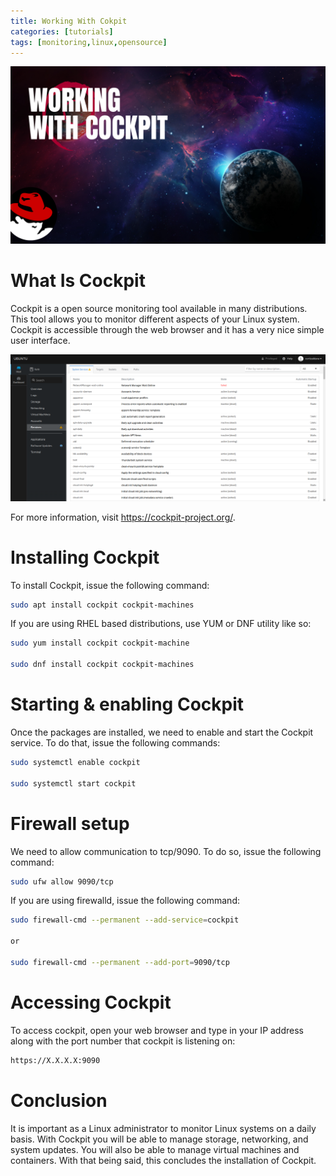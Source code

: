 ```yaml
---
title: Working With Cokpit
categories: [tutorials]
tags: [monitoring,linux,opensource]
---
```


![Alt Text](/assets/img/Working-With-Cockpit%20.png)

# What Is Cockpit

Cockpit is a open source monitoring tool available in many distributions. This tool allows you to monitor different aspects of your Linux system. Cockpit is accessible through the web browser and it has a very nice simple user interface. 

![Alt Text](/assets/img/Cockpit.png)

For more information, visit https://cockpit-project.org/.

# Installing Cockpit

To install Cockpit, issue the following command:

```bash
sudo apt install cockpit cockpit-machines
```

If you are using RHEL based distributions, use YUM or DNF utility like so:

```bash
sudo yum install cockpit cockpit-machine

sudo dnf install cockpit cockpit-machines
```

# Starting & enabling Cockpit

Once the packages are installed, we need to enable and start the Cockpit service. To do that, issue the following commands:

```bash
sudo systemctl enable cockpit

sudo systemctl start cockpit
```

# Firewall setup

We need to allow communication to tcp/9090. To do so, issue the following command:

```bash
sudo ufw allow 9090/tcp
```

If you are using firewalld, issue the following command:

```bash
sudo firewall-cmd --permanent --add-service=cockpit

or

sudo firewall-cmd --permanent --add-port=9090/tcp
```

# Accessing Cockpit

To access cockpit, open your web browser and type in your IP address along with the port number that cockpit is listening on:

```bash
https://X.X.X.X:9090
```
# Conclusion 

It is important as a Linux administrator to monitor Linux systems on a daily basis. With Cockpit you will be able to manage storage, networking, and system updates. You will also be able to manage virtual machines and containers. With that being said, this concludes the installation of Cockpit.
